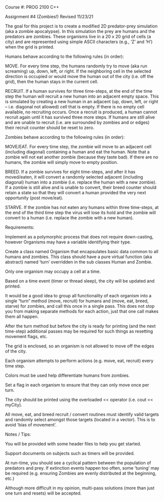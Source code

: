 Course #: PROG 2100 C++

Assignment #4 (Zombies!) Revised 11/23/21


The goal for this project is to create a modified 2D predator-prey simulation (aka a zombie apocalypse). In this simulation the prey are humans and the predators are zombies. These organisms live in a 20 x 20 grid of cells (a city) and are represented using simple ASCII characters (e.g., ‘Z’ and ‘H’) when the grid is printed.


Humans behave according to the following rules (in order):

MOVE. For every time step, the humans randomly try to move (aka run screaming) up, down, left, or right. If the neighboring cell in the selected direction is occupied or would move the human out of the city (i.e. off the grid), then the human stays in the current cell.

RECRUIT. If a human survives for three time-steps, at the end of the time step the human will recruit a new human into an adjacent empty space. This is simulated by creating a new human in an adjacent (up, down, left, or right – i.e. diagonal not allowed) cell that is empty. If there is no empty cell available, no recruiting occurs. Once a recruit is produced, a human cannot recruit again until it has survived three more steps. If humans are still alive and are unable to recruit (i.e. are surrounded by zombies and or edges) their recruit counter should be reset to zero.


Zombies behave according to the following rules (in order):

MOVE/EAT. For every time step, the zombie will move to an adjacent cell (including diagonal) containing a human and eat the human. Note that a zombie will not eat another zombie (because they taste bad). If there are no humans, the zombie will simply move to empty position.

BREED. If a zombie survives for eight time-steps, and after it has moved/eaten, it will convert a randomly selected adjacent (including diagonal) human into a zombie (i.e. replace the human with a new zombie). If a zombie is still alive and is unable to convert, their breed counter should retain a state so that they will convert a human provided the very next opportunity (post move/eat).

STARVE. If the zombie has not eaten any humans within three time-steps, at the end of the third time step the virus will lose its hold and the zombie will convert to a human (i.e. replace the zombie with a new human).


Requirements:

Implement as a polymorphic process that does not require down-casting, however Organisms may have a variable identifying their type.

Create a class named Organism that encapsulates basic data common to all humans and zombies. This class should have a pure virtual function (aka abstract) named ‘turn’ overridden in the sub classes Human and Zombie.

Only one organism may occupy a cell at a time.

Based on a time event (timer or thread sleep), the city will be updated and printed.

It would be a good idea to group all functionality of each organism into a single “turn” method (move, recruit) for humans and (move, eat, breed, starve) for zombies, and call this once in a single pass. This does not stop you from making separate methods for each action, just that one call makes them all happen.

After the turn method but before the city is ready for printing (and the next time-step) additional passes may be required for such things as resetting movement flags, etc.

The grid is enclosed, so an organism is not allowed to move off the edges of the city.

Each organism attempts to perform actions (e.g. move, eat, recruit) every time step.

Colors must be used help differentiate humans from zombies.

Set a flag in each organism to ensure that they can only move once per turn.

The city should be printed using the overloaded << operator (i.e. cout << myCity).

All move, eat, and breed recruit / convert routines must identify valid targets and randomly select amongst those targets (located in a vector). This is to avoid ‘bias of movement’.


Notes / Tips:

You will be provided with some header files to help you get started.

Support documents on subjects such as timers will be provided.

At run-time, you should see a cyclical pattern between the population of predators and prey. If extinction events happen too often, some ‘tuning’ may be required (e.g. ensuring Zombies are evenly distributed at the beginning, etc.)

Although more difficult in my opinion, multi-pass solutions (more than just one turn and resets) will be accepted.
